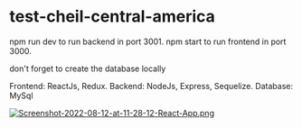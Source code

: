 # test-cheil-central-america

npm run dev to run backend in port 3001.
npm start to run frontend in port 3000.

don't forget to create the database locally

Frontend: ReactJs, Redux.
Backend: NodeJs, Express, Sequelize.
Database: MySql

[![Screenshot-2022-08-12-at-11-28-12-React-App.png](https://i.postimg.cc/1RFBRfrG/Screenshot-2022-08-12-at-11-28-12-React-App.png)](https://postimg.cc/NLgmpGVF)
